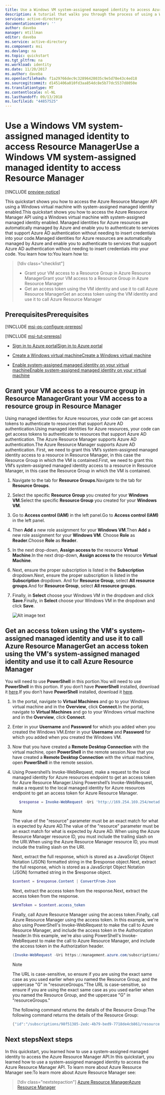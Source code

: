 ```yaml
---
title: Use a Windows VM system-assigned managed identity to access Azure Resource Manager
description: A tutorial that walks you through the process of using a Windows VM system-assigned managed identity to access Azure Resource Manager.
services: active-directory
documentationcenter: ''
author: daveba
manager: mtillman
editor: daveba
ms.service: active-directory
ms.component: msi
ms.devlang: na
ms.topic: quickstart
ms.tgt_pltfrm: na
ms.workload: identity
ms.date: 11/20/2017
ms.author: daveba
ms.openlocfilehash: f1a29766dec9c32896428035c9e5d78e43c4ed18
ms.sourcegitcommit: d1451406a010fd3aa854dc8e5b77dc5537d8050e
ms.translationtype: MT
ms.contentlocale: nl-NL
ms.lasthandoff: 09/13/2018
ms.locfileid: "44857525"
---
```

# <a name="use-a-windows-vm-system-assigned-managed-identity-to-access-resource-manager"></a><span data-ttu-id="a8f0b-103">Use a Windows VM system-assigned managed identity to access Resource Manager</span><span class="sxs-lookup"><span data-stu-id="a8f0b-103">Use a Windows VM system-assigned managed identity to access Resource Manager</span></span>

[!INCLUDE [preview-notice](../../../includes/active-directory-msi-preview-notice.md)]

<span data-ttu-id="a8f0b-104">This quickstart shows you how to access the Azure Resource Manager API using a Windows virtual machine with system-assigned managed identity enabled.</span><span class="sxs-lookup"><span data-stu-id="a8f0b-104">This quickstart shows you how to access the Azure Resource Manager API using a Windows virtual machine with system-assigned managed identity enabled.</span></span> <span data-ttu-id="a8f0b-105">Managed identities for Azure resources are automatically managed by Azure and enable you to authenticate to services that support Azure AD authentication without needing to insert credentials into your code.</span><span class="sxs-lookup"><span data-stu-id="a8f0b-105">Managed identities for Azure resources are automatically managed by Azure and enable you to authenticate to services that support Azure AD authentication without needing to insert credentials into your code.</span></span> <span data-ttu-id="a8f0b-106">You learn how to:</span><span class="sxs-lookup"><span data-stu-id="a8f0b-106">You learn how to:</span></span>

> [!div class="checklist"] 
> * <span data-ttu-id="a8f0b-107">Grant your VM access to a Resource Group in Azure Resource Manager</span><span class="sxs-lookup"><span data-stu-id="a8f0b-107">Grant your VM access to a Resource Group in Azure Resource Manager</span></span> 
> * <span data-ttu-id="a8f0b-108">Get an access token using the VM identity and use it to call Azure Resource Manager</span><span class="sxs-lookup"><span data-stu-id="a8f0b-108">Get an access token using the VM identity and use it to call Azure Resource Manager</span></span>

## <a name="prerequisites"></a><span data-ttu-id="a8f0b-109">Prerequisites</span><span class="sxs-lookup"><span data-stu-id="a8f0b-109">Prerequisites</span></span>

[!INCLUDE [msi-qs-configure-prereqs](../../../includes/active-directory-msi-qs-configure-prereqs.md)]

[!INCLUDE [msi-tut-prereqs](../../../includes/active-directory-msi-tut-prereqs.md)]

- [<span data-ttu-id="a8f0b-110">Sign in to Azure portal</span><span class="sxs-lookup"><span data-stu-id="a8f0b-110">Sign in to Azure portal</span></span>](https://portal.azure.com)

- [<span data-ttu-id="a8f0b-111">Create a Windows virtual machine</span><span class="sxs-lookup"><span data-stu-id="a8f0b-111">Create a Windows virtual machine</span></span>](/azure/virtual-machines/windows/quick-create-portal)

- [<span data-ttu-id="a8f0b-112">Enable system-assigned managed identity on your virtual machine</span><span class="sxs-lookup"><span data-stu-id="a8f0b-112">Enable system-assigned managed identity on your virtual machine</span></span>](/azure/active-directory/managed-service-identity/qs-configure-portal-windows-vm#enable-system-assigned-identity-on-an-existing-vm)

## <a name="grant-your-vm-access-to-a-resource-group-in-resource-manager"></a><span data-ttu-id="a8f0b-113">Grant your VM access to a resource group in Resource Manager</span><span class="sxs-lookup"><span data-stu-id="a8f0b-113">Grant your VM access to a resource group in Resource Manager</span></span>
<span data-ttu-id="a8f0b-114">Using managed identities for Azure resources, your code can get access tokens to authenticate to resources that support Azure AD authentication.</span><span class="sxs-lookup"><span data-stu-id="a8f0b-114">Using managed identities for Azure resources, your code can get access tokens to authenticate to resources that support Azure AD authentication.</span></span>  <span data-ttu-id="a8f0b-115">The Azure Resource Manager supports Azure AD authentication.</span><span class="sxs-lookup"><span data-stu-id="a8f0b-115">The Azure Resource Manager supports Azure AD authentication.</span></span>  <span data-ttu-id="a8f0b-116">First, we need to grant this VM’s system-assigned managed identity access to a resource in Resource Manager, in this case the Resource Group in which the VM is contained.</span><span class="sxs-lookup"><span data-stu-id="a8f0b-116">First, we need to grant this VM’s system-assigned managed identity access to a resource in Resource Manager, in this case the Resource Group in which the VM is contained.</span></span>  

1.  <span data-ttu-id="a8f0b-117">Navigate to the tab for **Resource Groups**.</span><span class="sxs-lookup"><span data-stu-id="a8f0b-117">Navigate to the tab for **Resource Groups**.</span></span> 
2.  <span data-ttu-id="a8f0b-118">Select the specific **Resource Group** you created for your **Windows VM**.</span><span class="sxs-lookup"><span data-stu-id="a8f0b-118">Select the specific **Resource Group** you created for your **Windows VM**.</span></span> 
3.  <span data-ttu-id="a8f0b-119">Go to **Access control (IAM)** in the left panel.</span><span class="sxs-lookup"><span data-stu-id="a8f0b-119">Go to **Access control (IAM)** in the left panel.</span></span> 
4.  <span data-ttu-id="a8f0b-120">Then **Add** a new role assignment for your **Windows VM**.</span><span class="sxs-lookup"><span data-stu-id="a8f0b-120">Then **Add** a new role assignment for your **Windows VM**.</span></span>  <span data-ttu-id="a8f0b-121">Choose **Role** as **Reader**.</span><span class="sxs-lookup"><span data-stu-id="a8f0b-121">Choose **Role** as **Reader**.</span></span> 
5.  <span data-ttu-id="a8f0b-122">In the next drop-down, **Assign access to** the resource **Virtual Machine**.</span><span class="sxs-lookup"><span data-stu-id="a8f0b-122">In the next drop-down, **Assign access to** the resource **Virtual Machine**.</span></span> 
6.  <span data-ttu-id="a8f0b-123">Next, ensure the proper subscription is listed in the **Subscription** dropdown.</span><span class="sxs-lookup"><span data-stu-id="a8f0b-123">Next, ensure the proper subscription is listed in the **Subscription** dropdown.</span></span> <span data-ttu-id="a8f0b-124">And for **Resource Group**, select **All resource groups**.</span><span class="sxs-lookup"><span data-stu-id="a8f0b-124">And for **Resource Group**, select **All resource groups**.</span></span> 
7.  <span data-ttu-id="a8f0b-125">Finally, in **Select** choose your Windows VM in the dropdown and click **Save**.</span><span class="sxs-lookup"><span data-stu-id="a8f0b-125">Finally, in **Select** choose your Windows VM in the dropdown and click **Save**.</span></span>

    ![Alt image text](media/msi-tutorial-windows-vm-access-arm/msi-windows-permissions.png)

## <a name="get-an-access-token-using-the-vms-system-assigned-managed-identity-and-use-it-to-call-azure-resource-manager"></a><span data-ttu-id="a8f0b-127">Get an access token using the VM's system-assigned managed identity and use it to call Azure Resource Manager</span><span class="sxs-lookup"><span data-stu-id="a8f0b-127">Get an access token using the VM's system-assigned managed identity and use it to call Azure Resource Manager</span></span> 

<span data-ttu-id="a8f0b-128">You will need to use **PowerShell** in this portion.</span><span class="sxs-lookup"><span data-stu-id="a8f0b-128">You will need to use **PowerShell** in this portion.</span></span>  <span data-ttu-id="a8f0b-129">If you don’t have **PowerShell** installed, download it [here](https://docs.microsoft.com/powershell/azure/overview?view=azurermps-4.3.1).</span><span class="sxs-lookup"><span data-stu-id="a8f0b-129">If you don’t have **PowerShell** installed, download it [here](https://docs.microsoft.com/powershell/azure/overview?view=azurermps-4.3.1).</span></span> 

1.  <span data-ttu-id="a8f0b-130">In the portal, navigate to **Virtual Machines** and go to your Windows virtual machine and in the **Overview**, click **Connect**.</span><span class="sxs-lookup"><span data-stu-id="a8f0b-130">In the portal, navigate to **Virtual Machines** and go to your Windows virtual machine and in the **Overview**, click **Connect**.</span></span> 
2.  <span data-ttu-id="a8f0b-131">Enter in your **Username** and **Password** for which you added when you created the Windows VM.</span><span class="sxs-lookup"><span data-stu-id="a8f0b-131">Enter in your **Username** and **Password** for which you added when you created the Windows VM.</span></span> 
3.  <span data-ttu-id="a8f0b-132">Now that you have created a **Remote Desktop Connection** with the virtual machine, open **PowerShell** in the remote session.</span><span class="sxs-lookup"><span data-stu-id="a8f0b-132">Now that you have created a **Remote Desktop Connection** with the virtual machine, open **PowerShell** in the remote session.</span></span> 
4.  <span data-ttu-id="a8f0b-133">Using Powershell’s Invoke-WebRequest, make a request to the local managed identity for Azure resources endpoint to get an access token for Azure Resource Manager.</span><span class="sxs-lookup"><span data-stu-id="a8f0b-133">Using Powershell’s Invoke-WebRequest, make a request to the local managed identity for Azure resources endpoint to get an access token for Azure Resource Manager.</span></span>

    ```powershell
       $response = Invoke-WebRequest -Uri 'http://169.254.169.254/metadata/identity/oauth2/token?api-version=2018-02-01&resource=https%3A%2F%2Fmanagement.azure.com%2F' -Method GET -Headers @{Metadata="true"}
    ```
    
    > [!NOTE]
    > <span data-ttu-id="a8f0b-134">The value of the "resource" parameter must be an exact match for what is expected by Azure AD.</span><span class="sxs-lookup"><span data-stu-id="a8f0b-134">The value of the "resource" parameter must be an exact match for what is expected by Azure AD.</span></span> <span data-ttu-id="a8f0b-135">When using the Azure Resource Manager resource ID, you must include the trailing slash on the URI.</span><span class="sxs-lookup"><span data-stu-id="a8f0b-135">When using the Azure Resource Manager resource ID, you must include the trailing slash on the URI.</span></span>
    
    <span data-ttu-id="a8f0b-136">Next, extract the full response, which is stored as a JavaScript Object Notation (JSON) formatted string in the $response object.</span><span class="sxs-lookup"><span data-stu-id="a8f0b-136">Next, extract the full response, which is stored as a JavaScript Object Notation (JSON) formatted string in the $response object.</span></span> 
    
    ```powershell
    $content = $response.Content | ConvertFrom-Json
    ```
    <span data-ttu-id="a8f0b-137">Next, extract the access token from the response.</span><span class="sxs-lookup"><span data-stu-id="a8f0b-137">Next, extract the access token from the response.</span></span>
    
    ```powershell
    $ArmToken = $content.access_token
    ```
    
    <span data-ttu-id="a8f0b-138">Finally, call Azure Resource Manager using the access token.</span><span class="sxs-lookup"><span data-stu-id="a8f0b-138">Finally, call Azure Resource Manager using the access token.</span></span> <span data-ttu-id="a8f0b-139">In this example, we're also using PowerShell's Invoke-WebRequest to make the call to Azure Resource Manager, and include the access token in the Authorization header.</span><span class="sxs-lookup"><span data-stu-id="a8f0b-139">In this example, we're also using PowerShell's Invoke-WebRequest to make the call to Azure Resource Manager, and include the access token in the Authorization header.</span></span>
    
    ```powershell
    (Invoke-WebRequest -Uri https://management.azure.com/subscriptions/<SUBSCRIPTION ID>/resourceGroups/<RESOURCE GROUP>?api-version=2016-06-01 -Method GET -ContentType "application/json" -Headers @{ Authorization ="Bearer $ArmToken"}).content
    ```
    > [!NOTE] 
    > <span data-ttu-id="a8f0b-140">The URL is case-sensitive, so ensure if you are using the exact same case as you used earlier when you named the Resource Group, and the uppercase "G" in "resourceGroups."</span><span class="sxs-lookup"><span data-stu-id="a8f0b-140">The URL is case-sensitive, so ensure if you are using the exact same case as you used earlier when you named the Resource Group, and the uppercase "G" in "resourceGroups."</span></span>
        
    <span data-ttu-id="a8f0b-141">The following command returns the details of the Resource Group:</span><span class="sxs-lookup"><span data-stu-id="a8f0b-141">The following command returns the details of the Resource Group:</span></span>

    ```powershell
    {"id":"/subscriptions/98f51385-2edc-4b79-bed9-7718de4cb861/resourceGroups/DevTest","name":"DevTest","location":"westus","properties":{"provisioningState":"Succeeded"}}
    ```

## <a name="next-steps"></a><span data-ttu-id="a8f0b-142">Next steps</span><span class="sxs-lookup"><span data-stu-id="a8f0b-142">Next steps</span></span>

<span data-ttu-id="a8f0b-143">In this quickstart, you learned how to use a system-assigned managed identity to access the Azure Resource Manager API.</span><span class="sxs-lookup"><span data-stu-id="a8f0b-143">In this quickstart, you learned how to use a system-assigned managed identity to access the Azure Resource Manager API.</span></span>  <span data-ttu-id="a8f0b-144">To learn more about Azure Resource Manager see:</span><span class="sxs-lookup"><span data-stu-id="a8f0b-144">To learn more about Azure Resource Manager see:</span></span>

> [!div class="nextstepaction"]
>[<span data-ttu-id="a8f0b-145">Azure Resource Manager</span><span class="sxs-lookup"><span data-stu-id="a8f0b-145">Azure Resource Manager</span></span>](/azure/azure-resource-manager/resource-group-overview)

